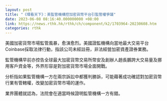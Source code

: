 ```yaml
---
layout: post
title: "《環看天下》：美監管機構控加密貨幣平台引監管權爭議"
date: 2023-06-08 08:16:40.000000000 +08:00
link: https://news.rthk.hk/rthk/ch/component/k2/1703964-20230608.htm
categories: rthk
---
```


美國加密貨幣市場監管風暴，愈演愈烈。美國證監機構向當地最大交易平台Coinbase採取法律行動，指該公司未經註冊，非法經營加密資產證券業務。

監管機構早前亦控告全球最大加密貨幣交易所幣安及創辦人趙長鵬誇大交易量及挪用客戶資金等，外界形容是對加密貨幣市場全面開戰。

分析指如果監管機構一方在兩宗訴訟中都獲判勝訴，可能藉著成功確認對加密貨幣行業有管轄權，改變加密貨幣市場的運作。

業界團體就認為，法院會在適當時候證明監管機構一方有錯。
